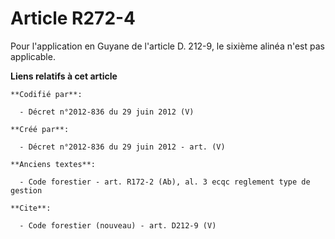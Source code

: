 # Article R272-4

Pour l'application en Guyane de l'article D. 212-9, le sixième alinéa n'est pas applicable.

**Liens relatifs à cet article**

	**Codifié par**:

	  - Décret n°2012-836 du 29 juin 2012 (V)

	**Créé par**:

	  - Décret n°2012-836 du 29 juin 2012 - art. (V)

	**Anciens textes**:

	  - Code forestier - art. R172-2 (Ab), al. 3 ecqc reglement type de gestion

	**Cite**:

	  - Code forestier (nouveau) - art. D212-9 (V)
